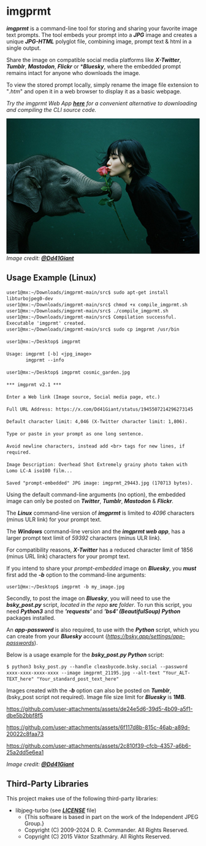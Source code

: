 # imgprmt

***imgprmt*** is a command-line tool for storing and sharing your favorite image text prompts. The tool embeds your prompt into a ***JPG*** image and creates a unique ***JPG-HTML*** polyglot file, combining image, prompt text & html in a single output.  

Share the image on compatible social media platforms like ***X-Twitter***, ***Tumblr***, ***Mastodon***, ***Flickr*** or ****Bluesky***, where the embedded prompt remains intact for anyone who downloads the image.  

To view the stored prompt locally, simply rename the image file extension to "*.htm*" and open it in a web browser to display it as a basic webpage.

*Try the imgprmt Web App [***here***](https://cleasbycode.co.uk/imgprmt/app/) for a convenient alternative to downloading and compiling the CLI source code.*

![Demo Image](https://github.com/CleasbyCode/imgprmt/blob/main/demo_image/imgprmt_29443.jpg)  
*Image credit: [***@Dd41Giant***](https://x.com/Dd41Giant)*  

## Usage Example (Linux)

```console
user1@mx:~/Downloads/imgprmt-main/src$ sudo apt-get install libturbojpeg0-dev
user1@mx:~/Downloads/imgprmt-main/src$ chmod +x compile_imgprmt.sh
user1@mx:~/Downloads/imgprmt-main/src$ ./compile_imgprmt.sh
user1@mx:~/Downloads/imgprmt-main/src$ Compilation successful. Executable 'imgprmt' created.
user1@mx:~/Downloads/imgprmt-main/src$ sudo cp imgprmt /usr/bin

user1@mx:~/Desktop$ imgprmt 

Usage: imgprmt [-b] <jpg_image> 
       imgprmt --info

user1@mx:~/Desktop$ imgprmt cosmic_garden.jpg

*** imgprmt v2.1 ***

Enter a Web link (Image source, Social media page, etc.)

Full URL Address: https://x.com/Dd41Giant/status/1945507214296273145

Default character limit: 4,046 (X-Twitter character limit: 1,806).

Type or paste in your prompt as one long sentence.

Avoid newline characters, instead add <br> tags for new lines, if required.

Image Description: Overhead Shot Extremely grainy photo taken with Lomo LC-A iso100 film...

Saved "prompt-embedded" JPG image: imgprmt_29443.jpg (170713 bytes).

```
Using the default command-line arguments (no option), the embedded image can only be posted on ***Twitter***, ***Tumblr***, ***Mastodon*** & ***Flickr***.  

The ***Linux*** command-line version of ***imgprmt*** is limited to *4096* characters (minus ULR link) for your prompt text.  

The ***Windows*** command-line version and the ***imgprmt web app***, has a larger prompt text limit of *59392* characters (minus ULR link).

For compatibility reasons, ***X-Twitter*** has a reduced character limit of 1856 (minus URL link) characters for your prompt text.

If you intend to share your *prompt-embedded* image on ***Bluesky***, you ***must*** first add the ***-b*** option to the command-line arguments:  

```console
user1@mx:~/Desktop$ imgprmt -b my_image.jpg
```
Secondly, to post the image on ***Bluesky***, you will need to use the ***bsky_post.py*** script, *located in the repo ***src*** folder*. To run this script, you need ***Python3*** and the ***'requests'*** and ***'bs4' (BeautifulSoup) Python*** packages installed.  

An ***app-password*** is also required, to use with the ***Python*** script, which you can create from your ***Bluesky*** account (*https://bsky.app/settings/app-passwords*).  

Below is a usage example for the ***bsky_post.py Python*** script:  

```console
$ python3 bsky_post.py --handle cleasbycode.bsky.social --password xxxx-xxxx-xxxx-xxxx --image imgprmt_21195.jpg --alt-text "Your_ALT-TEXT_here" "Your_standard_post_text_here"
```
Images created with the ***-b*** option can also be posted on ***Tumblr***, (bsky_post script not required).
Image file size limit for ***Bluesky*** is **1MB**.  

https://github.com/user-attachments/assets/de24e5d6-39d5-4b09-a5f1-dbe5b2bbf8f5
  
https://github.com/user-attachments/assets/6f117d8b-815c-46ab-a89d-20022c8faa73

https://github.com/user-attachments/assets/2c810f39-cfcb-4357-a6b6-25a2dd5e6ea1

*Image credit: [***@Dd41Giant***](https://x.com/Dd41Giant/status/1940804031234167100)* 

## Third-Party Libraries

This project makes use of the following third-party libraries:

- libjpeg-turbo (see [***LICENSE***](https://github.com/libjpeg-turbo/libjpeg-turbo/blob/main/LICENSE.md) file)  
  - {This software is based in part on the work of the Independent JPEG Group.}
  - Copyright (C) 2009-2024 D. R. Commander. All Rights Reserved.
  - Copyright (C) 2015 Viktor Szathmáry. All Rights Reserved.
    
##
